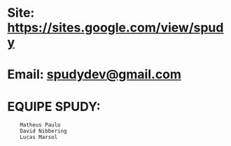 Site: https://sites.google.com/view/spudy
===
Email: spudydev@gmail.com
======

EQUIPE SPUDY:
=============
        Matheus Paulo
        David Nibbering
        Lucas Marsol
